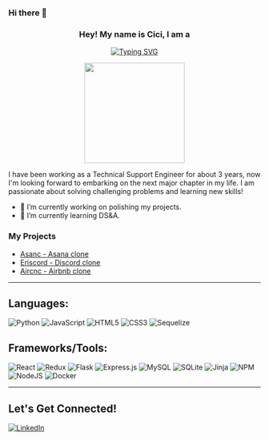 ### Hi there 👋
<h3 align="center">
  Hey! My name is Cici, I am a
</h3>

<p align="center">
<a href="https://git.io/typing-svg"><img src="https://readme-typing-svg.demolab.com?font=Roboto+Slab&pause=800&size=25&color=E59400&center=true&vCenter=true&width=435&lines=Full+Stack+Software+Engineer" alt="Typing SVG" /></a>
<p>
<div align='center'>
 <image src="https://user-images.githubusercontent.com/104051832/211935001-c17a594d-62e8-4263-8e90-0a76a23be545.gif" width="200" height="auto" >
</div>

<p>
    I have been working as a Technical Support Engineer for about 3 years, now I'm looking forward to embarking on the next major chapter in my life. I am passionate about solving challenging problems and learning new skills! 
<p>

- 🔭 I’m currently working on polishing my projects.
- 🌱 I’m currently learning DS&A. 

### My Projects
* [Asanc - Asana clone](https://cc-asanc.onrender.com/)
* [Eriscord - Discord clone](https://eriscord-aa.onrender.com/) 
* [Aircnc - Airbnb clone](https://cici-airbnb.herokuapp.com/)

-------
     
## Languages:
![Python](https://img.shields.io/badge/python-3670A0?style=for-the-badge&logo=python&logoColor=ffdd54)
![JavaScript](https://img.shields.io/badge/javascript-%23323330.svg?style=for-the-badge&logo=javascript&logoColor=%23F7DF1E)
![HTML5](https://img.shields.io/badge/html5-%23E34F26.svg?style=for-the-badge&logo=html5&logoColor=white)
![CSS3](https://img.shields.io/badge/css3-%231572B6.svg?style=for-the-badge&logo=css3&logoColor=white)
![Sequelize](https://img.shields.io/badge/Sequelize-52B0E7?style=for-the-badge&logo=Sequelize&logoColor=white)
  
## Frameworks/Tools:
![React](https://img.shields.io/badge/react-%2320232a.svg?style=for-the-badge&logo=react&logoColor=%2361DAFB)
![Redux](https://img.shields.io/badge/redux-%23593d88.svg?style=for-the-badge&logo=redux&logoColor=white)
![Flask](https://img.shields.io/badge/flask-%23000.svg?style=for-the-badge&logo=flask&logoColor=white)
![Express.js](https://img.shields.io/badge/express.js-%23404d59.svg?style=for-the-badge&logo=express&logoColor=%2361DAFB)
![MySQL](https://img.shields.io/badge/mysql-%2300f.svg?style=for-the-badge&logo=mysql&logoColor=white)
![SQLite](https://img.shields.io/badge/sqlite-%2307405e.svg?style=for-the-badge&logo=sqlite&logoColor=white)
![Jinja](https://img.shields.io/badge/jinja-white.svg?style=for-the-badge&logo=jinja&logoColor=black)
![NPM](https://img.shields.io/badge/NPM-%23000000.svg?style=for-the-badge&logo=npm&logoColor=white)
![NodeJS](https://img.shields.io/badge/node.js-6DA55F?style=for-the-badge&logo=node.js&logoColor=white)
![Docker](https://img.shields.io/badge/docker-%230db7ed.svg?style=for-the-badge&logo=docker&logoColor=white)

------- 
 
<!-- ![Cici's GitHub stats](https://github-readme-stats.vercel.app/api/top-langs/?username=cici1819&theme=omni&custom_title=Languages&langs_count=4)
![Cici's GitHub stats](https://github-readme-stats.vercel.app/api?username=cici1819&count_private=true&theme=omni&custom_title=Stats&hide=contribs&line_height=40)
</br>
![Cici's GitHub stats](https://github-readme-streak-stats.herokuapp.com/?user=cici1819&theme=omni&hide_border=false)<br/> -->

## Let's Get Connected!
<a href="https://www.linkedin.com/in/cici-cheng-87386a259/" target="_blank">![LinkedIn](https://img.shields.io/badge/linkedin-%230077B5.svg?style=for-the-badge&logo=linkedin&logoColor=white)</a>
